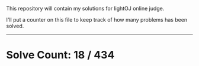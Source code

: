 This repository will contain my solutions for lightOJ online judge.

I'll put a counter on this file to keep track of how many problems has been solved.

---
# Solve Count: 18 / 434
